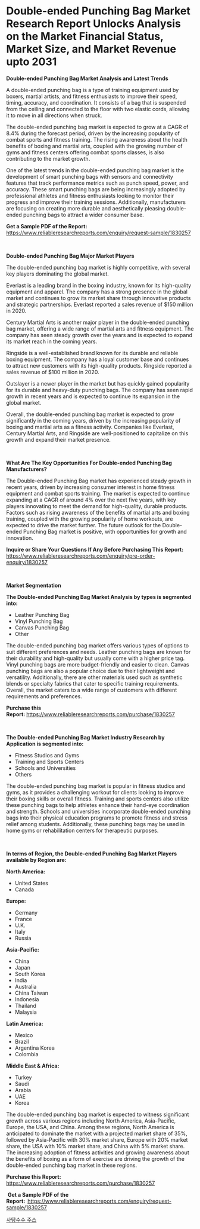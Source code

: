 <p><h1>Double-ended Punching Bag Market Research Report Unlocks Analysis on the Market Financial Status, Market Size, and Market Revenue upto 2031</h1></p><p><strong>Double-ended Punching Bag Market Analysis and Latest Trends</strong></p>
<p><p>A double-ended punching bag is a type of training equipment used by boxers, martial artists, and fitness enthusiasts to improve their speed, timing, accuracy, and coordination. It consists of a bag that is suspended from the ceiling and connected to the floor with two elastic cords, allowing it to move in all directions when struck.</p><p>The double-ended punching bag market is expected to grow at a CAGR of 8.4% during the forecast period, driven by the increasing popularity of combat sports and fitness training. The rising awareness about the health benefits of boxing and martial arts, coupled with the growing number of gyms and fitness centers offering combat sports classes, is also contributing to the market growth.</p><p>One of the latest trends in the double-ended punching bag market is the development of smart punching bags with sensors and connectivity features that track performance metrics such as punch speed, power, and accuracy. These smart punching bags are being increasingly adopted by professional athletes and fitness enthusiasts looking to monitor their progress and improve their training sessions. Additionally, manufacturers are focusing on creating more durable and aesthetically pleasing double-ended punching bags to attract a wider consumer base.</p></p>
<p><strong>Get a Sample PDF of the Report:&nbsp;</strong> <a href="https://www.reliableresearchreports.com/enquiry/request-sample/1830257">https://www.reliableresearchreports.com/enquiry/request-sample/1830257</a></p>
<p>&nbsp;</p>
<p><strong>Double-ended Punching Bag Major Market Players</strong></p>
<p><p>The double-ended punching bag market is highly competitive, with several key players dominating the global market. </p><p>Everlast is a leading brand in the boxing industry, known for its high-quality equipment and apparel. The company has a strong presence in the global market and continues to grow its market share through innovative products and strategic partnerships. Everlast reported a sales revenue of $150 million in 2020.</p><p>Century Martial Arts is another major player in the double-ended punching bag market, offering a wide range of martial arts and fitness equipment. The company has seen steady growth over the years and is expected to expand its market reach in the coming years.</p><p>Ringside is a well-established brand known for its durable and reliable boxing equipment. The company has a loyal customer base and continues to attract new customers with its high-quality products. Ringside reported a sales revenue of $100 million in 2020.</p><p>Outslayer is a newer player in the market but has quickly gained popularity for its durable and heavy-duty punching bags. The company has seen rapid growth in recent years and is expected to continue its expansion in the global market.</p><p>Overall, the double-ended punching bag market is expected to grow significantly in the coming years, driven by the increasing popularity of boxing and martial arts as a fitness activity. Companies like Everlast, Century Martial Arts, and Ringside are well-positioned to capitalize on this growth and expand their market presence.</p></p>
<p>&nbsp;</p>
<p><strong>What Are The Key Opportunities For Double-ended Punching Bag Manufacturers?</strong></p>
<p><p>The Double-ended Punching Bag market has experienced steady growth in recent years, driven by increasing consumer interest in home fitness equipment and combat sports training. The market is expected to continue expanding at a CAGR of around 4% over the next five years, with key players innovating to meet the demand for high-quality, durable products. Factors such as rising awareness of the benefits of martial arts and boxing training, coupled with the growing popularity of home workouts, are expected to drive the market further. The future outlook for the Double-ended Punching Bag market is positive, with opportunities for growth and innovation.</p></p>
<p><strong>Inquire or Share Your Questions If Any Before Purchasing This Report:</strong> <a href="https://www.reliableresearchreports.com/enquiry/pre-order-enquiry/1830257">https://www.reliableresearchreports.com/enquiry/pre-order-enquiry/1830257</a></p>
<p>&nbsp;</p>
<p><strong>Market Segmentation</strong></p>
<p><strong>The Double-ended Punching Bag Market Analysis by types is segmented into:</strong></p>
<p><ul><li>Leather Punching Bag</li><li>Vinyl Punching Bag</li><li>Canvas Punching Bag</li><li>Other</li></ul></p>
<p><p>The double-ended punching bag market offers various types of options to suit different preferences and needs. Leather punching bags are known for their durability and high-quality but usually come with a higher price tag. Vinyl punching bags are more budget-friendly and easier to clean. Canvas punching bags are also a popular choice due to their lightweight and versatility. Additionally, there are other materials used such as synthetic blends or specialty fabrics that cater to specific training requirements. Overall, the market caters to a wide range of customers with different requirements and preferences.</p></p>
<p><strong>Purchase this Report:&nbsp;</strong><a href="https://www.reliableresearchreports.com/purchase/1830257">https://www.reliableresearchreports.com/purchase/1830257</a></p>
<p>&nbsp;</p>
<p><strong>The Double-ended Punching Bag Market Industry Research by Application is segmented into:</strong></p>
<p><ul><li>Fitness Studios and Gyms</li><li>Training and Sports Centers</li><li>Schools and Universities</li><li>Others</li></ul></p>
<p><p>The double-ended punching bag market is popular in fitness studios and gyms, as it provides a challenging workout for clients looking to improve their boxing skills or overall fitness. Training and sports centers also utilize these punching bags to help athletes enhance their hand-eye coordination and strength. Schools and universities incorporate double-ended punching bags into their physical education programs to promote fitness and stress relief among students. Additionally, these punching bags may be used in home gyms or rehabilitation centers for therapeutic purposes.</p></p>
<p>&nbsp;</p>
<p><strong>In terms of Region, the Double-ended Punching Bag Market Players available by Region are:</strong></p>
<p>
    <p> <strong> North America: </strong>
        <ul>
            <li>United States</li>
            <li>Canada</li>
        </ul>
        </p> 
    <p> <strong> Europe: </strong>
        <ul>
            <li>Germany</li>
            <li>France</li>
            <li>U.K.</li>
            <li>Italy</li>
            <li>Russia</li>
        </ul>
        </p> 
    <p> <strong> Asia-Pacific: </strong>
        <ul>
            <li>China</li>
            <li>Japan</li>
            <li>South Korea</li>
            <li>India</li>
            <li>Australia</li>
            <li>China Taiwan</li>
            <li>Indonesia</li>
            <li>Thailand</li>
            <li>Malaysia</li>
        </ul>
        </p> 
    <p> <strong> Latin America: </strong>
        <ul>
            <li>Mexico</li>
            <li>Brazil</li>
            <li>Argentina Korea</li>
            <li>Colombia</li>
        </ul>
        </p> 
    <p> <strong> Middle East & Africa: </strong>
        <ul>
            <li>Turkey</li>
            <li>Saudi</li>
            <li>Arabia</li>
            <li>UAE</li>
            <li>Korea</li>
        </ul>
    </p>
    </p>
<p><p>The double-ended punching bag market is expected to witness significant growth across various regions including North America, Asia-Pacific, Europe, the USA, and China. Among these regions, North America is anticipated to dominate the market with a projected market share of 35%, followed by Asia-Pacific with 30% market share, Europe with 20% market share, the USA with 10% market share, and China with 5% market share. The increasing adoption of fitness activities and growing awareness about the benefits of boxing as a form of exercise are driving the growth of the double-ended punching bag market in these regions.</p></p>
<p><strong>Purchase this Report: </strong><a href="https://www.reliableresearchreports.com/purchase/1830257">https://www.reliableresearchreports.com/purchase/1830257</a></p>
<p>&nbsp;<strong>Get a Sample PDF of the Report:&nbsp;&nbsp;</strong><a href="https://www.reliableresearchreports.com/enquiry/request-sample/1830257">https://www.reliableresearchreports.com/enquiry/request-sample/1830257</a></p>
<p><strong></strong></p>
<p><p><a href="https://github.com/sammyUltyylrich9067856/Market-Research-Report-List-1/blob/main/17381186766.md">사탕수수 주스</a></p></p>
